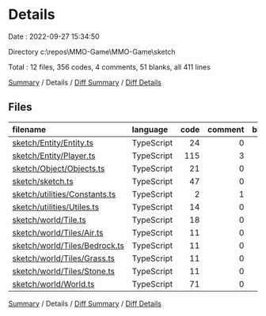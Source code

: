 # Details

Date : 2022-09-27 15:34:50

Directory c:\\repos\\MMO-Game\\MMO-Game\\sketch

Total : 12 files,  356 codes, 4 comments, 51 blanks, all 411 lines

[Summary](results.md) / Details / [Diff Summary](diff.md) / [Diff Details](diff-details.md)

## Files
| filename | language | code | comment | blank | total |
| :--- | :--- | ---: | ---: | ---: | ---: |
| [sketch/Entity/Entity.ts](/sketch/Entity/Entity.ts) | TypeScript | 24 | 0 | 3 | 27 |
| [sketch/Entity/Player.ts](/sketch/Entity/Player.ts) | TypeScript | 115 | 3 | 15 | 133 |
| [sketch/Object/Objects.ts](/sketch/Object/Objects.ts) | TypeScript | 21 | 0 | 4 | 25 |
| [sketch/sketch.ts](/sketch/sketch.ts) | TypeScript | 47 | 0 | 7 | 54 |
| [sketch/utilities/Constants.ts](/sketch/utilities/Constants.ts) | TypeScript | 2 | 1 | 1 | 4 |
| [sketch/utilities/Utiles.ts](/sketch/utilities/Utiles.ts) | TypeScript | 14 | 0 | 3 | 17 |
| [sketch/world/Tile.ts](/sketch/world/Tile.ts) | TypeScript | 18 | 0 | 3 | 21 |
| [sketch/world/Tiles/Air.ts](/sketch/world/Tiles/Air.ts) | TypeScript | 11 | 0 | 3 | 14 |
| [sketch/world/Tiles/Bedrock.ts](/sketch/world/Tiles/Bedrock.ts) | TypeScript | 11 | 0 | 3 | 14 |
| [sketch/world/Tiles/Grass.ts](/sketch/world/Tiles/Grass.ts) | TypeScript | 11 | 0 | 3 | 14 |
| [sketch/world/Tiles/Stone.ts](/sketch/world/Tiles/Stone.ts) | TypeScript | 11 | 0 | 3 | 14 |
| [sketch/world/World.ts](/sketch/world/World.ts) | TypeScript | 71 | 0 | 3 | 74 |

[Summary](results.md) / Details / [Diff Summary](diff.md) / [Diff Details](diff-details.md)